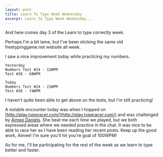 ```yaml
---
layout: post
title: Learn To Type Week Wednesday
excerpt: Learn To Type Week Wednesday...
---
```

 
And here comes day 3 of the Learn to type correctly week.

Perhaps I'm a bit lame, but I've been sticking the same old freetypinggame.net website
all week.

I saw a nice improvement today while practicing my numbers.

    Yesterday
    Numbers Test #24 - 12WPM
    Test #26 - 68WPM 

    Today
    Numbers Test #24 - 21WPM
    Test #26 - 74WPM 


I haven't quite been able to get above on the tests, but I'm still practicing!

A notable encounter today was when I hopped on [http://play.typeracer.com/](http://play.typeracer.com/) and was challenged by [Aimee Daniels](http://edendevelopment.co.uk/blogs/aimee/). She beat me each time we played, but we both expressed areas where we needed practice in the chat. It was nice to be able to race her as I have been reading her recent posts. Keep up the good work, Aimee! I'm sure you'll hit you're goal of 100WPM!

As for me, I'll be participating for the rest of the week as we learn to type better and faster.
